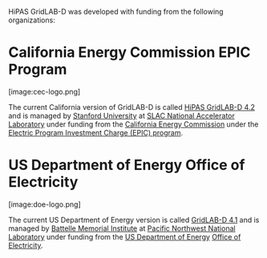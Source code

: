 HiPAS GridLAB-D was developed with funding from the following organizations:

# California Energy Commission EPIC Program
[image:cec-logo.png]

The current California version of GridLAB-D is called [HiPAS GridLAB-D 4.2](https://github.com/hipas/gridlabd) and is managed by [Stanford University](https://www.stanford.edu/) at [SLAC National Accelerator Laboratory](https://slac.stanford.edu.) under funding from the [California Energy Commission](https://energy.ca.gov/) under the [Electric Program Investment Charge (EPIC) program](https://www.energy.ca.gov/programs-and-topics/programs/electric-program-investment-charge-epic-program).

# US Department of Energy Office of Electricity
[image:doe-logo.png]

The current US Department of Energy version is called [GridLAB-D 4.1](https://github.com/gridlab-d/gridlab-d) and is managed by [Battelle Memorial Institute](https://www.battelle.org/) at [Pacific Northwest National Laboratory](https://www.pnnl.gov/) under funding from the [US Department of Energy](https://www.doe.gov/) [Office of Electricity](https://www.doe.gov/electricity).

